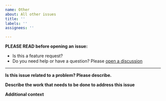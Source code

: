 ```yaml
---
name: Other
about: All other issues
title: ''
labels: ''
assignees: ''

---
```


**PLEASE READ before opening an issue:**

- Is this a feature request? 
- Do you need help or have a question?  Please [open a discussion](https://github.com/jemiluv8/wakapi/discussions/new/choose)

----------------------

**Is this issue related to a problem?  Please describe.**

**Describe the work that needs to be done to address this issue**

**Additional context**